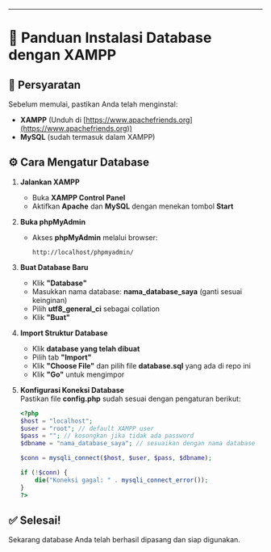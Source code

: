 ---

# 📌 Panduan Instalasi Database dengan XAMPP  

## 📂 Persyaratan  
Sebelum memulai, pastikan Anda telah menginstal:  
- **XAMPP** (Unduh di [https://www.apachefriends.org](https://www.apachefriends.org))  
- **MySQL** (sudah termasuk dalam XAMPP)  

## ⚙️ Cara Mengatur Database  

1. **Jalankan XAMPP**  
   - Buka **XAMPP Control Panel**  
   - Aktifkan **Apache** dan **MySQL** dengan menekan tombol **Start**  

2. **Buka phpMyAdmin**  
   - Akses **phpMyAdmin** melalui browser:  
     ```
     http://localhost/phpmyadmin/
     ```  

3. **Buat Database Baru**  
   - Klik **"Database"**  
   - Masukkan nama database: **nama_database_saya** (ganti sesuai keinginan)  
   - Pilih **utf8_general_ci** sebagai collation  
   - Klik **"Buat"**  

4. **Import Struktur Database**  
   - Klik **database yang telah dibuat**  
   - Pilih tab **"Import"**  
   - Klik **"Choose File"** dan pilih file **database.sql** yang ada di repo ini  
   - Klik **"Go"** untuk mengimpor  

5. **Konfigurasi Koneksi Database**  
   Pastikan file **config.php** sudah sesuai dengan pengaturan berikut:  

   ```php
   <?php
   $host = "localhost";
   $user = "root"; // default XAMPP user
   $pass = ""; // kosongkan jika tidak ada password
   $dbname = "nama_database_saya"; // sesuaikan dengan nama database

   $conn = mysqli_connect($host, $user, $pass, $dbname);

   if (!$conn) {
       die("Koneksi gagal: " . mysqli_connect_error());
   }
   ?>
   ```  

## ✅ Selesai!  
Sekarang database Anda telah berhasil dipasang dan siap digunakan.  

